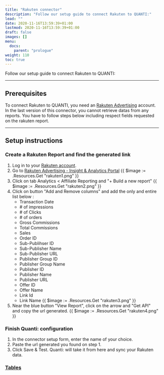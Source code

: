 ```yaml
---
title: "Rakuten connector"
description: "Follow our setup guide to connect Rakuten to QUANTI:"
lead: ""
date: 2020-11-16T13:59:39+01:00
lastmod: 2020-11-16T13:59:39+01:00
draft: false
images: []
menu:
  docs:
    parent: "prologue"
weight: 110
toc: true
---
```


Follow our setup guide to connect Rakuten to QUANTI:

* * * * *

Prerequisites
----------------------------------------------------------------------------------------------------------------------------------------------------

To connect Rakuten to QUANTI, you need an [Rakuten Advertising](https://rakutenadvertising.com/fr-fr/) account.
In the last version of this connector, you cannot retrieve datas from any reports. You have to follow steps below including respect fields requested on the rakuten report.
* * * * *

Setup instructions
-------------------------------------------------------------------------------------------------------------------------------------------------------------

### Create a Rakuten Report and find the generated link

1.  Log in to your [Rakuten account](https://auth.rakutenmarketing.com/auth/realms/rakuten-advertising/protocol/openid-connect/auth?client_id=security-admin-console&redirect_uri=https%3A%2F%2Fauth.rakutenmarketing.com%2Fauth%2Fadmin%2Frakuten-advertising%2Fconsole%2F&state=0bfc7308-d6d6-411a-a3a2-c858f86852ac&response_mode=fragment&response_type=code&scope=openid&nonce=37498c3d-5f4c-4dbd-826f-da13d0cb7827&code_challenge=isEfEnMMx8QHWhWZptlAkdHIxfB3UrcJcjFMuWFf07o&code_challenge_method=S256).
2.  Go to [Rakuten Advertising - Insight & Analytics Portal](https://iap.rakutenmarketing.com/insights/trends/affiliate)
{{ $image := .Resources.Get "rakuten1.png" }}
3.  Click on tab Analytics < Affiliate Reporting and "+ Build a new report"
{{ $image := .Resources.Get "rakuten2.png" }}
4.  Click on button "Add and Remove columns" and add the only and entire list below : 
    - Transaction Date
    - \# of impressions
    - \# of Clicks
    - \# of orders
    - Gross Commissions
    - Total Commissions
    - Sales
    - Order ID
    - Sub-Publihser ID
    - Sub-Publisher Name
    - Sub-Publisher URL
    - Publisher Group ID
    - Publisher Group Name
    - Publisher ID
    - Publisher Name
    - Publisher URL
    - Offer ID
    - Offer Name
    - Link Id
    - Link Name
{{ $image := .Resources.Get "rakuten3.png" }}
5. Near the blue button "View Report", click on the arrow and "Get API" and copy the url generated.
{{ $image := .Resources.Get "rakuten4.png" }}

### Finish Quanti: configuration

1.  In the connector setup form, enter the name of your choice.
2.  Paste the url generated you found on step 1.
4.  Click Save & Test. Quanti: will take it from here and sync your Rakuten data.

### [Tables](https://dbdiagram.io/d/[-Rakuten-Connector-]-Data-model-65c21107ac844320ae8d4a3a)